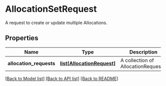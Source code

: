 # AllocationSetRequest

A request to create or update multiple Allocations.
## Properties
Name | Type | Description | Notes
------------ | ------------- | ------------- | -------------
**allocation_requests** | [**list[AllocationRequest]**](AllocationRequest.md) | A collection of AllocationRequests. | [optional] 

[[Back to Model list]](../README.md#documentation-for-models) [[Back to API list]](../README.md#documentation-for-api-endpoints) [[Back to README]](../README.md)


